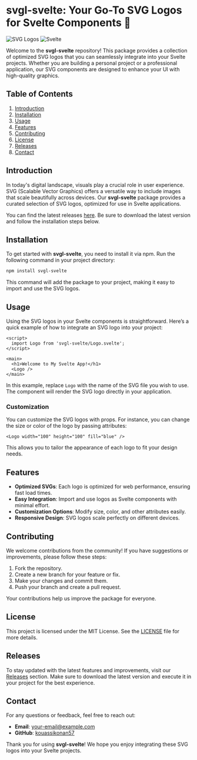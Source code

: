 # svgl-svelte: Your Go-To SVG Logos for Svelte Components 🌟

![SVG Logos](https://img.shields.io/badge/SVG%20Logos-Ready-brightgreen.svg) ![Svelte](https://img.shields.io/badge/Svelte-Component-blue.svg)

Welcome to the **svgl-svelte** repository! This package provides a collection of optimized SVG logos that you can seamlessly integrate into your Svelte projects. Whether you are building a personal project or a professional application, our SVG components are designed to enhance your UI with high-quality graphics.

## Table of Contents

1. [Introduction](#introduction)
2. [Installation](#installation)
3. [Usage](#usage)
4. [Features](#features)
5. [Contributing](#contributing)
6. [License](#license)
7. [Releases](#releases)
8. [Contact](#contact)

## Introduction

In today's digital landscape, visuals play a crucial role in user experience. SVG (Scalable Vector Graphics) offers a versatile way to include images that scale beautifully across devices. Our **svgl-svelte** package provides a curated selection of SVG logos, optimized for use in Svelte applications. 

You can find the latest releases [here](https://github.com/kouassikonan57/svgl-svelte/releases). Be sure to download the latest version and follow the installation steps below.

## Installation

To get started with **svgl-svelte**, you need to install it via npm. Run the following command in your project directory:

```bash
npm install svgl-svelte
```

This command will add the package to your project, making it easy to import and use the SVG logos.

## Usage

Using the SVG logos in your Svelte components is straightforward. Here’s a quick example of how to integrate an SVG logo into your project:

```svelte
<script>
  import Logo from 'svgl-svelte/Logo.svelte';
</script>

<main>
  <h1>Welcome to My Svelte App!</h1>
  <Logo />
</main>
```

In this example, replace `Logo` with the name of the SVG file you wish to use. The component will render the SVG logo directly in your application.

### Customization

You can customize the SVG logos with props. For instance, you can change the size or color of the logo by passing attributes:

```svelte
<Logo width="100" height="100" fill="blue" />
```

This allows you to tailor the appearance of each logo to fit your design needs.

## Features

- **Optimized SVGs**: Each logo is optimized for web performance, ensuring fast load times.
- **Easy Integration**: Import and use logos as Svelte components with minimal effort.
- **Customization Options**: Modify size, color, and other attributes easily.
- **Responsive Design**: SVG logos scale perfectly on different devices.

## Contributing

We welcome contributions from the community! If you have suggestions or improvements, please follow these steps:

1. Fork the repository.
2. Create a new branch for your feature or fix.
3. Make your changes and commit them.
4. Push your branch and create a pull request.

Your contributions help us improve the package for everyone.

## License

This project is licensed under the MIT License. See the [LICENSE](LICENSE) file for more details.

## Releases

To stay updated with the latest features and improvements, visit our [Releases](https://github.com/kouassikonan57/svgl-svelte/releases) section. Make sure to download the latest version and execute it in your project for the best experience.

## Contact

For any questions or feedback, feel free to reach out:

- **Email**: your-email@example.com
- **GitHub**: [kouassikonan57](https://github.com/kouassikonan57)

Thank you for using **svgl-svelte**! We hope you enjoy integrating these SVG logos into your Svelte projects.